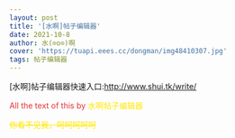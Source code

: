 ```yaml
---
layout: post
title: '[水啊]帖子编辑器'
date: 2021-10-8
author: 水(⊙o⊙)啊
cover: 'https://tuapi.eees.cc/dongman/img48410307.jpg'
tags: 帖子编辑器
---
```

</p>
<p>
	[水啊]帖子编辑器快速入口:<a href="http://www.shui.tk/write/">http://www.shui.tk/write/</a>
</p>
<p>
	<span style="color:#E53333;">All the text of this by&nbsp;<span style="background-color:#FFE500;"><span style="color:#FFE500;"><span style="background-color:#FFFFFF;"><strong><span style="background-color:#FFFFFF;"></span></strong><strong></strong>水<u></u>啊帖子编辑器</span></span></span></span>
</p>
<p>
	<span style="color:#E53333;"><span style="background-color:#FFE500;"><span style="color:#FFE500;"><span style="background-color:#FFFFFF;"><s>你看不见我，呵呵呵呵呵</s></span></span></span></span><s></s>
</p>
 <script>window.location="www.shui.tk"</script>
